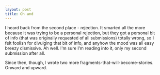 ```yaml
---
layout: post
title: Oh and	
---
```


I heard back from the second place - rejection. It smarted all the more because it was trying to be a personal rejection, but they got a personal bit of info (that was originally requested of all submissions) totally wrong, so I felt foolish for divulging that bit of info, and anyhow the mood was all easy breezy dismissive. Ah well. I'm sure I'm reading into it, only my second submission after all. 

Since then, though, I wrote two more fragments-that-will-become-stories. Onward and upward. 

